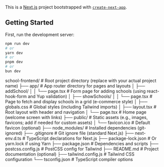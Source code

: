This is a [Next.js](https://nextjs.org) project bootstrapped with [`create-next-app`](https://nextjs.org/docs/app/api-reference/cli/create-next-app).

## Getting Started

First, run the development server:

```bash
npm run dev
# or
yarn dev
# or
pnpm dev
# or
bun dev
```
school-frontend/  # Root project directory (replace with your actual project name)
├── app/          # App router directory for pages and layouts
│   ├── addSchool/
│   │   └── page.tsx  # Form page for adding schools (using react-hook-form and Yup validation)
│   ├── showSchools/
│   │   └── page.tsx  # Page to fetch and display schools in a grid (e-commerce style)
│   ├── globals.css   # Global styles (including Tailwind imports)
│   ├── layout.tsx    # Root layout with header and navigation
│   └── page.tsx      # Home page (welcome screen with links)
├── public/       # Static assets (e.g., images, favicons; add if needed for custom assets)
│   └── favicon.ico  # Default favicon (optional)
├── node_modules/ # Installed dependencies (git-ignored)
├── .gitignore    # Git ignore file (standard Next.js)
├── next-env.d.ts # TypeScript declarations for Next.js
├── package-lock.json  # Or yarn.lock if using Yarn
├── package.json  # Dependencies and scripts
├── postcss.config.js  # PostCSS config for Tailwind
├── README.md     # Project documentation (optional)
├── tailwind.config.js  # Tailwind CSS configuration
└── tsconfig.json # TypeScript compiler options